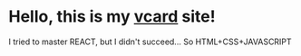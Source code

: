 # Hello, this is my [vcard](https://purpleprud.github.io/Front-end-HTML-CSS-JAVASCRIPT-/) site!
I tried to master REACT, but I didn't succeed... So HTML+CSS+JAVASCRIPT
